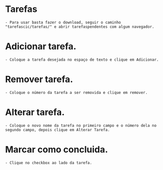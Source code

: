 # Tarefas
    - Para usar basta fazer o download, seguir o caminho "tarefascic/tarefas/" e abrir tarefaspendentes com algum navegador.
    
# Adicionar tarefa.
    - Coloque a tarefa desejada no espaço de texto e clique em Adicionar.

# Remover tarefa.
    - Coloque o número da tarefa a ser removida e clique em remover.

# Alterar tarefa.
    - Coloque o novo nome da tarefa no primeiro campo e o número dela no segundo campo, depois clique em Alterar Tarefa.

# Marcar como concluida.
    - Clique no checkbox ao lado da tarefa.
